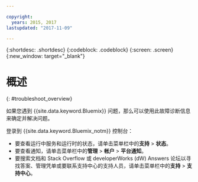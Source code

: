 ```yaml
---

copyright:
  years: 2015, 2017
lastupdated: "2017-11-09"

---
```


{:shortdesc: .shortdesc}
{:codeblock: .codeblock}
{:screen: .screen}
{:new_window: target="_blank"}

# 概述
{: #troubleshoot_overview}

如果您遇到 {{site.data.keyword.Bluemix}} 问题，那么可以使用此故障诊断信息来确定并解决问题。


登录到 {{site.data.keyword.Bluemix_notm}} 控制台：
* 要查看运行中服务和运行时的状态，请单击菜单栏中的**支持** > **状态**。
* 要查看通知，请单击菜单栏中的**管理** > **帐户** > **平台通知**。
* 要搜索文档和 Stack Overflow 或 developerWorks (dW) Answers 论坛以寻找答案、管理凭单或要联系支持中心的支持人员，请单击菜单栏中的**支持** > **支持中心**。
